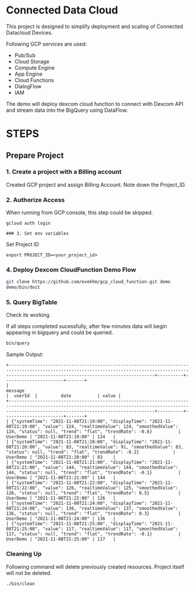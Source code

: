 Connected Data Cloud
=====

This project is designed to simplify deployment and scaling of Connected Datacloud Devices. 

Following GCP services are used:
- Pub/Sub
- Cloud Storage
- Compute Engine
- App Engine
- Cloud Functions
- DialogFlow
- IAM

The demo will deploy dexcom cloud function to connect with Dexcom API and stream data into the BigQuery using DataFlow. 

# STEPS

## Prepare Project 

### 1. Create a project with a Billing account

Created GCP project and assign Billing Account.
Note down the Project_ID.

### 2. Authorize Access 
When running from GCP console, this step could be skipped.

```console
gcloud auth login

### 3. Set env variables
```
Set Project ID
```shell
export PROJECT_ID=<your_project_id>
```


### 4. Deploy Dexcom CloudFunction Demo Flow

```sh
git clone https://github.com/evekhm/gcp_cloud_function.git demo
demo/bin/doit
```

### 5. Query BigTable
Check its working. 

If all steps completed sucessfully, after  few minutes data will begin appearing in bigquery and could be queried. 

```sh
bin/query
```

Sample Output:
```
+----------------------------------------------------------------------------------------------------------------------------------------------------------------------------------------------------+----------+-----------------------+-------+
|                                                                                              message                                                                                               |  userId  |         date          | value |
+----------------------------------------------------------------------------------------------------------------------------------------------------------------------------------------------------+----------+-----------------------+-------+
| {"systemTime": "2021-11-08T21:19:00", "displayTime": "2021-11-08T21:19:00", "value": 124, "realtimeValue": 124, "smoothedValue": 124, "status": null, "trend": "flat", "trendRate": -0.6}          | UserDemo | "2021-11-08T21:19:00" | 124   |
| {"systemTime": "2021-11-08T21:20:00", "displayTime": "2021-11-08T21:20:00", "value": 83, "realtimeValue": 91, "smoothedValue": 83, "status": null, "trend": "flat", "trendRate": -0.2}             | UserDemo | "2021-11-08T21:20:00" | 83    |
| {"systemTime": "2021-11-08T21:21:00", "displayTime": "2021-11-08T21:21:00", "value": 144, "realtimeValue": 144, "smoothedValue": 144, "status": null, "trend": "flat", "trendRate": -0.1}          | UserDemo | "2021-11-08T21:21:00" | 144   |
| {"systemTime": "2021-11-08T21:22:00", "displayTime": "2021-11-08T21:22:00", "value": 126, "realtimeValue": 125, "smoothedValue": 126, "status": null, "trend": "flat", "trendRate": 0.5}           | UserDemo | "2021-11-08T21:22:00" | 126   |
| {"systemTime": "2021-11-08T21:24:00", "displayTime": "2021-11-08T21:24:00", "value": 136, "realtimeValue": 137, "smoothedValue": 136, "status": null, "trend": "flat", "trendRate": 0.3}           | UserDemo | "2021-11-08T21:24:00" | 136   |
| {"systemTime": "2021-11-08T21:25:00", "displayTime": "2021-11-08T21:25:00", "value": 117, "realtimeValue": 117, "smoothedValue": 117, "status": null, "trend": "flat", "trendRate": -0.1}          | UserDemo | "2021-11-08T21:25:00" | 117   |

```

### Cleaning Up

Following command will delete previously created resources. Project itself will not be deleted.
```shell
./bin/clean
```